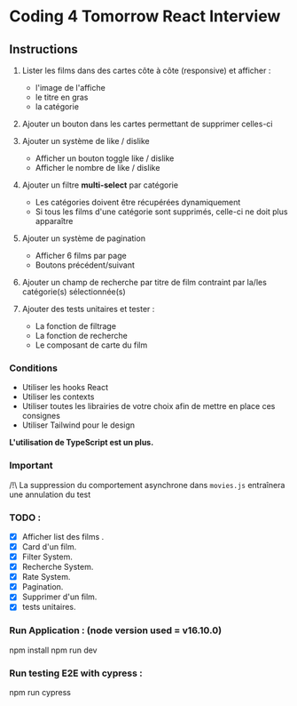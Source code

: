 # Coding 4 Tomorrow React Interview

## Instructions
1. Lister les films dans des cartes côte à côte (responsive) et afficher :
    - l'image de l'affiche
    - le titre en gras
    - la catégorie
  
2. Ajouter un bouton dans les cartes permettant de supprimer celles-ci

3. Ajouter un système de like / dislike
    - Afficher un bouton toggle like / dislike
    - Afficher le nombre de like / dislike

4. Ajouter un filtre **multi-select** par catégorie
    - Les catégories doivent être récupérées dynamiquement
    - Si tous les films d'une catégorie sont supprimés, celle-ci ne doit plus apparaître

5. Ajouter un système de pagination
    - Afficher 6 films par page
    - Boutons précédent/suivant

6. Ajouter un champ de recherche par titre de film contraint par la/les catégorie(s) sélectionnée(s)

7. Ajouter des tests unitaires et tester :
    - La fonction de filtrage
    - La fonction de recherche
    - Le composant de carte du film

### Conditions
- Utiliser les hooks React
- Utiliser les contexts
- Utiliser toutes les librairies de votre choix afin de mettre en place ces consignes
- Utiliser Tailwind pour le design

**L'utilisation de TypeScript est un plus.**

### Important
/!\ La suppression du comportement asynchrone dans `movies.js` entraînera une annulation du test    


### TODO :

- [x] Afficher list des films .
- [x] Card d'un film.
- [x] Filter System.
- [x] Recherche System.
- [x] Rate System.
- [x] Pagination.
- [x] Supprimer d'un film.
- [x] tests unitaires.

### Run Application : (node version used = v16.10.0) 
  npm install
  npm run dev
### Run testing E2E with cypress :
npm run cypress
